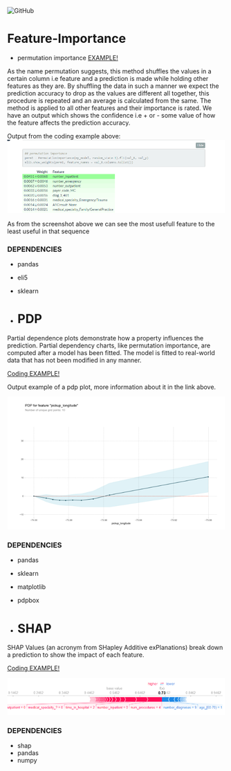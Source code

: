 ![GitHub](https://img.shields.io/github/license/SirWilliam254/Feature-Importance?color=success&style=plastic)
# Feature-Importance

- permutation importance
[EXAMPLE! ](https://sirwilliam254.github.io/Feature-Importance/feat.html)

As the name permutation suggests, this method shuffles the values in a certain column i.e feature and a prediction is made while holding other features as they are. By shuffling the data in such a manner we expect the prediction accuracy to drop as the values are different all together, this procedure is repeated and an average is calculated from the same. The method is applied to all other features and their importance is rated. We have an output which shows the confidence i.e + or - some value of how the feature affects the prediction accuracy.

Output from the coding example above:
![image](https://github.com/SirWilliam254/Feature-Importance/blob/main/permutationimporatance.png)

As from the screenshot above we can see the most usefull feature to the least useful in that sequence

### DEPENDENCIES
- pandas
- eli5
- sklearn

- # PDP

Partial dependence plots demonstrate how a property influences the prediction. Partial dependency charts, like permutation importance, are computed after a model has been fitted. The model is fitted to real-world data that has not been modified in any manner.

[Coding EXAMPLE!](https://sirwilliam254.github.io/Feature-Importance/pdp.html)

Output example of a pdp plot, more information about it in the link above.

![image](https://github.com/SirWilliam254/Feature-Importance/blob/main/pdp1.PNG)

### DEPENDENCIES
- pandas
- sklearn
- matplotlib
- pdpbox

- # SHAP
SHAP Values (an acronym from SHapley Additive exPlanations) break down a prediction to show the impact of each feature.

[Coding EXAMPLE!](https://sirwilliam254.github.io/Feature-Importance/shap.html)

![image](https://github.com/SirWilliam254/Feature-Importance/blob/main/one.PNG)
### DEPENDENCIES
- shap
- pandas
- numpy

